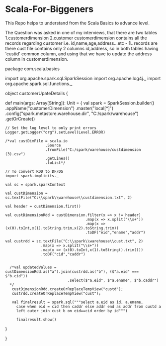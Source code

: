 # Scala-For-Biggeners
This Repo helps to understand from the Scala Basics to advance level.

The Question was asked in one of my interviews, that there are two tables 1.customerdimension 2.customer
customerdimension contains all the records regarding customer i.e. id,name,age,address...etc - 1L records are there
cust file contains only 2 columns id,address, so in both tables having 'custid' common column, and using that 
we have to update the address column in customerdimension.

package com.scala.basics

import org.apache.spark.sql.SparkSession
import org.apache.log4j._
import org.apache.spark.sql.functions._


object customerUpateDetails {

  def main(args: Array[String]): Unit = {
    val spark = SparkSession.builder()
      .appName("customerDimension")
      .master("local[*]")
      .config("spark.metastore.warehouse.dir", "C:/spark/warehouse")
      .getOrCreate()

    // Set the log level to only print errors
    Logger.getLogger("org").setLevel(Level.ERROR)

    /*val custDimFile = scala.io
                      .Source
                      .fromFile("C:/spark/warehouse/custdimension (3).csv")
                      .getLines()
                      .toList*/

    // To convert RDD to DF/DS
    import spark.implicits._
    
    val sc = spark.sparkContext
    
    val custDimension = sc.textFile("C:\\spark\\warehouse\\custdimension.txt", 2)
    
    val header = custDimension.first()
    
    val custDimensionRdd = custDimension.filter(x => x != header)
                                        .map(x => x.split("\\s+"))
                                        .map(x => (x(0).toInt,x(1).toString.trim,x(2).toString.trim))
                                        .toDF("eid","ename","addr")
                                        
    val custrdd = sc.textFile("C:\\spark\\warehouse\\cust.txt", 2)
                    .map(x => x.split("\\s+"))
                    .map(x => (x(0).toInt,x(1).toString().trim()))
                    .toDF("cid","caddr")
                    
    
      /*val updatedValues =  custDimensionRdd.as("a").join(custrdd.as("b"), ($"a.eid" === $"b.cid"))
                                .select($"a.eid", $"a.ename", $"b.caddr")
      */
       custDimensionRdd.createOrReplaceTempView("custd");
       custrdd.createOrReplaceTempView("cust");
       
       val finalresult = spark.sql("""select a.eid as id, a.ename, 
         case when eid = cid then caddr else addr end as addr from custd a 
         left outer join cust b on eid==cid order by id""")
         
         finalresult.show()
                                  
                                                     

  }

}
